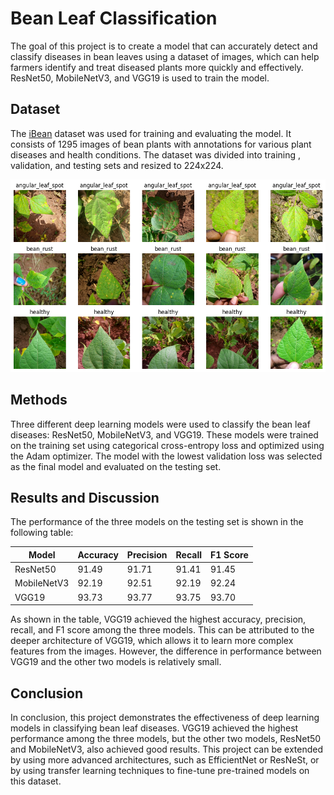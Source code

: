 # Bean Leaf Classification

The goal of this project is to create a model that can accurately detect and classify diseases in bean leaves using a dataset of images, which can help farmers identify and treat diseased plants more quickly and effectively. ResNet50, MobileNetV3, and VGG19 is used to train the model.
## Dataset

The [iBean](https://github.com/AI-Lab-Makerere/ibean/) dataset was used for training and evaluating the model. It consists of 1295 images of bean plants with annotations for various plant diseases and health conditions. The dataset was divided into training , validation, and testing sets and resized to 224x224.

![Data Preview](https://raw.githubusercontent.com/trizkynoviandy/bean-leaf-classification/main/images/data_preview.png "Data Preview")
## Methods

Three different deep learning models were used to classify the bean leaf diseases: ResNet50, MobileNetV3, and VGG19. These models were trained on the training set using categorical cross-entropy loss and optimized using the Adam optimizer. The model with the lowest validation loss was selected as the final model and evaluated on the testing set.

## Results and Discussion

The performance of the three models on the testing set is shown in the following table:

| Model         | Accuracy | Precision | Recall  | F1 Score |
|---------------|----------|-----------|---------|----------|
| ResNet50      | 91.49    | 91.71     | 91.41   | 91.45    |
| MobileNetV3   | 92.19    | 92.51     | 92.19   | 92.24    |
| VGG19         | 93.73    | 93.77     | 93.75   | 93.70    |

As shown in the table, VGG19 achieved the highest accuracy, precision, recall, and F1 score among the three models. This can be attributed to the deeper architecture of VGG19, which allows it to learn more complex features from the images. However, the difference in performance between VGG19 and the other two models is relatively small.

## Conclusion

In conclusion, this project demonstrates the effectiveness of deep learning models in classifying bean leaf diseases. VGG19 achieved the highest performance among the three models, but the other two models, ResNet50 and MobileNetV3, also achieved good results. This project can be extended by using more advanced architectures, such as EfficientNet or ResNeSt, or by using transfer learning techniques to fine-tune pre-trained models on this dataset.
